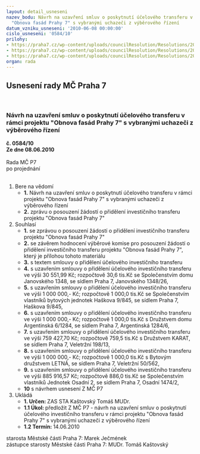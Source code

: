 ```yaml
---
layout: detail_usneseni
nazev_bodu: Návrh na uzavření smluv o poskytnutí účelového transferu v rámci projektu
  "Obnova fasád Prahy 7" s vybranými uchazeči z výběrového řízení
datum_vzniku_usneseni: '2010-06-08 00:00:00'
cislo_usneseni: '0584/10'
prilohy:
- https://praha7.cz/wp-content/uploads/councilResolution/Resolutions/20328/29-10-skmbt_60010060710260.tif
- https://praha7.cz/wp-content/uploads/councilResolution/Resolutions/20328/29-10-skmbt_60010060409530.tif
- https://praha7.cz/wp-content/uploads/councilResolution/Resolutions/20328/29-10-skmbt_60010060409531.tif
organ: rada
---
```

<div id="ucUsn_pList" class="usn">
	<span><h2>Usnesení rady MČ Praha 7 </h2>
<br></span><div class="standBody">
<span><h3>Návrh na uzavření smluv o poskytnutí účelového transferu v rámci projektu "Obnova fasád Prahy 7" s vybranými uchazeči z výběrového řízení</h3></span><div class="center">
		<strong>č. 0584/10</strong><br>
	</div>
<div class="center">
		<strong>Ze dne 08.06.2010</strong><br><br>
	</div>Rada MČ P7<br> po projednání<br><br><ol>
<li>Bere na vědomí<ul>
<li>
<strong>1.</strong> Návrh na uzavření smluv o poskytnutí účelového transferu v rámci projektu "Obnova fasád Prahy 7" s vybranými uchazeči z výběrového řízení</li>
<li>
<strong>2.</strong> zprávu o posouzení žádostí o přidělení investičního transferu projektu "Obnova fasád Prahy 7"</li>
</ul>
</li>
<li>Souhlasí<ul>
<li>
<strong>1.</strong> se zprávou o posouzení žádostí o přidělení investičního transferu projektu "Obnova fasád Prahy 7"</li>
<li>
<strong>2.</strong> se závěrem hodnocení výběrové komise pro posouzení žádostí o přidělení investičního transferu projektu "Obnova fasád Prahy 7", který je přílohou tohoto materiálu</li>
<li>
<strong>3.</strong> s textem smlouvy o přidělení účelového investičního transferu </li>
<li>
<strong>4.</strong> s uzavřením smlouvy o přidělení účelového investičního transferu ve výši            30 551,99 Kč; rozpočtově 30,6 tis.Kč se Společenstvím domu Janovského 1348, se sídlem Praha 7, Janovského 1348/26,     </li>
<li>
<strong>5.</strong> s uzavřením smlouvy o přidělení účelového investičního transferu ve výši              1 000 000,- Kč; rozpočtově 1 000,0 tis.Kč se Společenstvím  vlastníků bytových jednotek Haškova 9/845, se sídlem Praha 7, Haškova 9/845,     </li>
<li>
<strong>6.</strong> s uzavřením smlouvy o přidělení účelového investičního transferu ve výši              1 000 000,- Kč; rozpočtově 1 000,0 tis.Kč s Družstvem domu Argentinská 6/1284, se sídlem Praha 7, Argentinská 1284/6,   </li>
<li>
<strong>7.</strong> s uzavřením smlouvy o přidělení účelového investičního transferu ve výši          759 427,70 Kč; rozpočtově 759,5 tis.Kč s Družstvem KARAT, se sídlem Praha 7, Veletržní 198/13,   </li>
<li>
<strong>8.</strong> s uzavřením smlouvy o přidělení účelového investičního transferu ve výši             1 000 000,- Kč; rozpočtově 1 000,0 tis.Kč s Bytovým družstvem LETNÁ, se sídlem Praha 7, Veletržní 50/562,   </li>
<li>
<strong>9.</strong> s uzavřením smlouvy o přidělení účelového investičního transferu ve výši          885 916,57 Kč; rozpočtově 886,0 tis.Kč se Společenstvím vlastníků Jednotek Osadní 2, se sídlem Praha 7, Osadní 1474/2,     </li>
<li>
<strong>10</strong> s návrhem usnesení Z MČ P7</li>
</ul>
</li>
<li>Ukládá<ul>
<li>
<strong>1. Určen: </strong>ZAS STA Kaštovský Tomáš MUDr.</li>
<li>
<strong>1.1 Úkol: </strong>předložit Z MČ P7 - návrh na uzavření smluv o poskytnutí účelového investičního transferu v rámci projektu "Obnova fasád Prahy 7" s vybranými uchazeči z výběrového řízení</li>
<li>
<strong>1.2 Termín: </strong>14.06.2010</li>
</ul>
</li>
</ol>starosta Městské části Praha 7: Marek Ječmének<br>zástupce starosty Městské části Praha 7: MUDr. Tomáš Kaštovský 
</div>
</div>